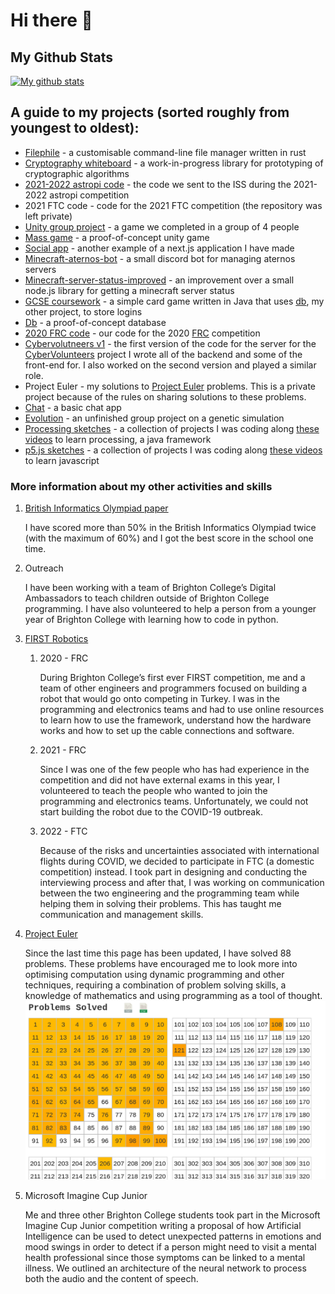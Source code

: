 

# Hi there 👋


## My Github Stats

[![My github stats](https://github-readme-stats.vercel.app/api?username=micnekr)](https://github.com/anuraghazra/github-readme-stats)


## A guide to my projects (sorted roughly from youngest to oldest):

-   [Filephile](https://github.com/micnekr/filephile) - a customisable command-line file manager written in rust
-   [Cryptography whiteboard](https://github.com/micnekr/cryptography_whiteboard) - a work-in-progress library for prototyping of cryptographic algorithms
-   [2021-2022 astropi code](https://github.com/apollo-1845/Team-2) - the code we sent to the ISS during the 2021-2022 astropi competition
-   2021 FTC code - code for the 2021 FTC competition (the repository was left private)
-   [Unity group project](https://github.com/BC-Unity-Project-2022/Unity-Catastrophe-Island-Game-2022) - a game we completed in a group of 4 people
-   [Mass game](https://github.com/micnekr/mass_game) - a proof-of-concept unity game
-   [Social app](https://github.com/micnekr/social-app/) - another example of a next.js application I have made
-   [Minecraft-aternos-bot](https://github.com/micnekr/minecraft-aternos-bot) - a small discord bot for managing aternos servers
-   [Minecraft-server-status-improved](https://github.com/micnekr/minecraft-server-status-improved) - an improvement over a small node.js library for getting a minecraft server status
-   [GCSE coursework](https://github.com/micnekr/2020-2021-coursework) - a simple card game written in Java that uses [db](https://github.com/micnekr/db), my other project, to store logins
-   [Db](https://github.com/micnekr/db) - a proof-of-concept database
-   [2020 FRC code](https://github.com/brightonfrc/2020FRCCode-new) - our code for the 2020 [FRC](https://www.firstinspires.org/robotics/frc) competition
-   [Cybervolutneers v1](https://github.com/CyberVolunteers/Server-v1) - the first version of the code for the server for the [CyberVolunteers](https://cybervolunteers.org.uk/) project I wrote all of the backend and some of the front-end for. I also worked on the second version and played a similar role.
-   Project Euler - my solutions to [Project Euler](https://projecteuler.net/about) problems. This is a private project because of the rules on sharing solutions to these problems.
-   [Chat](https://github.com/micnekr/chat) - a basic chat app
-   [Evolution](https://github.com/micnekr/evolution) - an unfinished group project on a genetic simulation
-   [Processing sketches](https://github.com/micnekr/Processing-projects) - a collection of projects I was coding along [these videos](https://www.youtube.com/c/TheCodingTrain) to learn processing, a java framework
-   [p5.js sketches](https://github.com/micnekr/p5js) - a collection of projects I was coding along [these videos](https://www.youtube.com/c/TheCodingTrain) to learn javascript


### More information about my other activities and skills

1.  [British Informatics Olympiad paper](https://www.olympiad.org.uk/)

    I have scored more than 50% in the British Informatics Olympiad twice (with the maximum of 60%) and I got the best score in the school one time.

2.  Outreach

    I have been working with a team of Brighton College&rsquo;s Digital Ambassadors to teach children outside of Brighton College programming.
    I have also volunteered to help a person from a younger year of Brighton College with learning how to code in python.

3.  [FIRST Robotics](https://www.firstinspires.org/)

    1.  2020 - FRC
    
        During Brighton College&rsquo;s first ever FIRST competition, me and a team of other engineers and programmers focused on building a robot that would go onto competing in Turkey.
        I was in the programming and electronics teams and had to use online resources to learn how to use the framework, understand how the hardware works and how to set up the cable connections and software.
    
    2.  2021 - FRC
    
        Since I was one of the few people who has had experience in the competition and did not have external exams in this year, I volunteered to teach the people who wanted to join the programming and electronics teams. Unfortunately, we could not start building the robot due to the COVID-19 outbreak.
    
    3.  2022 - FTC
    
        Because of the risks and uncertainties associated with international flights during COVID, we decided to participate in FTC (a domestic competition) instead. I took part in designing and conducting the interviewing process and after that, I was working on communication between the two engineering and the programming team while helping them in solving their problems. This has taught me communication and management skills.

4.  [Project Euler](https://projecteuler.net/about)

    Since the last time this page has been updated, I have solved 88 problems. These problems have encouraged me to look more into optimising computation using dynamic programming and other techniques, requiring a combination of problem solving skills, a knowledge of mathematics and using programming as a tool of thought.
    ![img](project_euler_grid.png)

5.  Microsoft Imagine Cup Junior

    Me and three other Brighton College students took part in the Microsoft Imagine Cup Junior competition writing a proposal of how Artificial Intelligence can be used to detect unexpected patterns in emotions and mood swings in order to detect if a person might need to visit a mental health professional since those symptoms can be linked to a mental illness. We outlined an architecture of the neural network to process both the audio and the content of speech.

